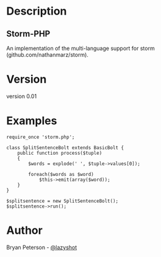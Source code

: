 Description
====

Storm-PHP 
---------

An implementation of the multi-language support for storm (github.com/nathanmarz/storm).


Version
=======

version 0.01


Examples
========


	require_once 'storm.php';
	
	class SplitSentenceBolt extends BasicBolt {
		public function process($tuple)
		{
			$words = explode(' ', $tuple->values[0]);
			
			foreach($words as $word)
				$this->emit(array($word));
		}
	}
	
	$splitsentence = new SplitSentenceBolt();
	$splitsentence->run();


Author
======

Bryan Peterson - [@lazyshot](http://twitter.com/lazyshot)